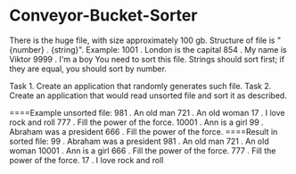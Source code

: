 # Conveyor-Bucket-Sorter

There is the huge file, with size approximately 100 gb. 
Structure of file is "{number} . {string}". Example:
1001 . London is the capital
854 . My name is Viktor
9999 . I'm a boy
You need to sort this file. Strings should sort first; if they are equal, you should sort by number.

Task 1. Create an application that randomly generates such file.
Task 2. Create an application that would read unsorted file and sort it as described.

====Example unsorted file:
981 . An old man
721 . An old woman
17 . I love rock and roll
777 . Fill the power of the force.
10001 . Ann is a girl
99 . Abraham was a president
666 . Fill the power of the force.
====Result in sorted file:
99 . Abraham was a president
981 . An old man
721 . An old woman
10001 . Ann is a girl
666 . Fill the power of the force.
777 . Fill the power of the force.
17 . I love rock and roll
